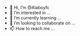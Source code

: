 - 👋 Hi, I’m @Alaboyfc
- 👀 I’m interested in ...
- 🌱 I’m currently learning ...
- 💞️ I’m looking to collaborate on ...
- 📫 How to reach me ...

<!---
Alaboyfc/Alaboyfc is a ✨ special ✨ repository because its `README.md` (this file) appears on your GitHub profile.
You can click the Preview link to take a look at your changes.
--->
